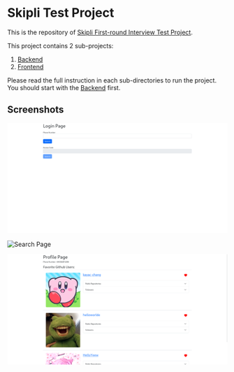 # Skipli Test Project

This is the repository of [Skipli First-round Interview Test Project](https://docs.google.com/document/d/1miM6OzTwrSgwupInCigF_hJjUbBCsgTRt33-tzfeUUQ/edit?usp=sharing).

This project contains 2 sub-projects:

1. [Backend](./backend/README.md)
2. [Frontend](./frontend/README.md)

Please read the full instruction in each sub-directories to run the project. You should start with the [Backend](./backend/README.md) first.

## Screenshots

![Login Page](./images/login_page.png "Login Page")

![Search Page](./images/search_page.png "Search Page")

![Profile Page](./images/profile_page.png "Profile Page")
